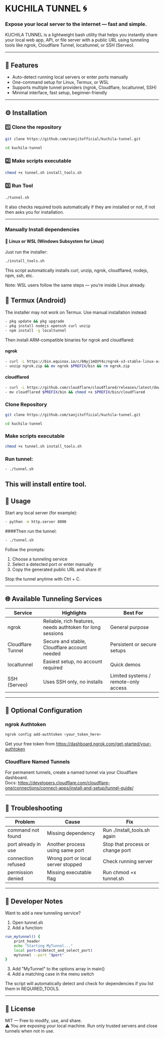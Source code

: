 # KUCHILA TUNNEL 🌀  
### Expose your local server to the internet — fast and simple.

KUCHILA TUNNEL is a lightweight bash utility that helps you instantly share your local web app, API, or file server with a public URL using tunneling tools like ngrok, Cloudflare Tunnel, localtunnel, or SSH (Serveo).

---

## 🧩 Features
- Auto-detect running local servers or enter ports manually  
- One-command setup for Linux, Termux, or WSL  
- Supports multiple tunnel providers (ngrok, Cloudflare, localtunnel, SSH)  
- Minimal interface, fast setup, beginner-friendly  

---

## ⚙️ Installation

### 1️⃣ Clone the repository
```sh
git clone https://github.com/sanjitofficial/kuchila-tunnel.git
```
```sh
cd kuchila-tunnel
```
### 2️⃣ Make scripts executable
```sh
chmod +x tunnel.sh install_tools.sh
```

### 3️⃣ Run Tool
```sh
./tunnel.sh
```
It also checks required tools automatically if they are installed or not, if not then asks you for installation.

---

### Manually Install dependencies

#### 🐧 Linux or WSL (Windows Subsystem for Linux)
Just run the installer:
```sh
./install_tools.sh
```
This script automatically installs curl, unzip, ngrok, cloudflared, nodejs, npm, ssh, etc.

Note: WSL users follow the same steps — you’re inside Linux already.

## 📱 Termux (Android)
The installer may not work on Termux. Use manual installation instead:
```sh
- pkg update && pkg upgrade
- pkg install nodejs openssh curl unzip
- npm install -g localtunnel
```
Then install ARM-compatible binaries for ngrok and cloudflared:
#### ngrok
```sh
- curl -L https://bin.equinox.io/c/bNyj1mQVY4c/ngrok-v3-stable-linux-arm64.zip -o ngrok.zip
- unzip ngrok.zip && mv ngrok $PREFIX/bin && rm ngrok.zip
```
#### cloudflared
```sh
- curl -L https://github.com/cloudflare/cloudflared/releases/latest/download/cloudflared-linux-arm64 -o cloudflared
- mv cloudflared $PREFIX/bin && chmod +x $PREFIX/bin/cloudflared
```
### Clone Repository
```sh
git clone https://github.com/sanjitofficial/kuchila-tunnel.git
```
```sh
cd kuchila-tunnel
```
### Make scripts executable
```sh
chmod +x tunnel.sh install_tools.sh
```
### Run tunnel:
```sh
- ./tunnel.sh
```
This will install entire tool.
---

## 🚀 Usage
Start any local server (for example):
```sh
- python -m http.server 8000
```
####Then run the tunnel:
```sh
- ./tunnel.sh
```

Follow the prompts:
1. Choose a tunneling service  
2. Select a detected port or enter manually  
3. Copy the generated public URL and share it!  

Stop the tunnel anytime with Ctrl + C.

---

## 🌐 Available Tunneling Services

| Service | Highlights | Best For |
|----------|-------------|----------|
| ngrok | Reliable, rich features, needs authtoken for long sessions | General purpose |
| Cloudflare Tunnel | Secure and stable, Cloudflare account needed | Persistent or secure setups |
| localtunnel | Easiest setup, no account required | Quick demos |
| SSH (Serveo) | Uses SSH only, no installs | Limited systems / remote-only access |

---

## 🔑 Optional Configuration

### ngrok Authtoken
```sh
ngrok config add-authtoken <your_token_here>
```
Get your free token from https://dashboard.ngrok.com/get-started/your-authtoken

### Cloudflare Named Tunnels
For permanent tunnels, create a named tunnel via your Cloudflare dashboard.  
Docs: https://developers.cloudflare.com/cloudflare-one/connections/connect-apps/install-and-setup/tunnel-guide/

---

## 🧠 Troubleshooting

| Problem | Cause | Fix |
|----------|--------|-----|
| command not found | Missing dependency | Run ./install_tools.sh again |
| port already in use | Another process using same port | Stop that process or change port |
| connection refused | Wrong port or local server stopped | Check running server |
| permission denied | Missing executable flag | Run chmod +x tunnel.sh |

---

## 🧰 Developer Notes

Want to add a new tunneling service?

1. Open tunnel.sh  
2. Add a function:
```sh
run_mytunnel() {
    print_header
    echo "Starting MyTunnel..."
    local port=$(detect_and_select_port)
    mytunnel --port "$port"
}
```
3. Add "MyTunnel" to the options array in main()  
4. Add a matching case in the menu switch

The script will automatically detect and check for dependencies if you list them in REQUIRED_TOOLS.

---

## 🪪 License
MIT — Free to modify, use, and share.  
⚠️ You are exposing your local machine. Run only trusted servers and close tunnels when not in use.
